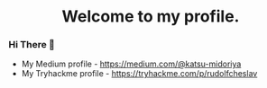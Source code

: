 <div align="center"><h1>Welcome to my profile.</h1></div>

<!--
**shivanandha/shivanandha** is a ✨ _special_ ✨ repository because its `README.md` (this file) appears on your GitHub profile.

Here are some ideas to get you started:

- 🔭 I’m currently working on ...
- 🌱 I’m currently learning ...
- 👯 I’m looking to collaborate on ...
- 🤔 I’m looking for help with ...
- 💬 Ask me about ...
- 📫 How to reach me: ...
- 😄 Pronouns: ...
- ⚡ Fun fact: ...
<script src="https://tryhackme.com/badge/168965"></script>
![TryHackMe-alt-tag](https://tryhackme-badges.s3.amazonaws.com/rudolfcheslav.png)
TryHackMe Badge: 
![THMbadge][thm_badge]
[thm_badge]: https://tryhackme-badges.s3.amazonaws.com/rudolfcheslav.png

-->
### Hi There 👋

- My Medium profile - https://medium.com/@katsu-midoriya
- My Tryhackme profile - https://tryhackme.com/p/rudolfcheslav
